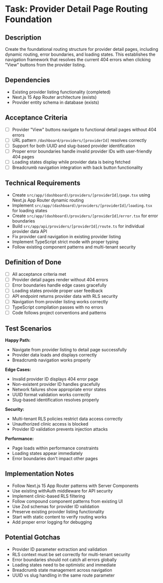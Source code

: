 # Task: Provider Detail Page Routing Foundation

## Description
Create the foundational routing structure for provider detail pages, including dynamic routing, error boundaries, and loading states. This establishes the navigation framework that resolves the current 404 errors when clicking "View" buttons from the provider listing.

## Dependencies
- Existing provider listing functionality (completed)
- Next.js 15 App Router architecture (exists)
- Provider entity schema in database (exists)

## Acceptance Criteria
- [ ] Provider "View" buttons navigate to functional detail pages without 404 errors
- [ ] URL pattern `/dashboard/providers/[providerId]` resolves correctly
- [ ] Support for both UUID and slug-based provider identification
- [ ] Proper error boundaries handle invalid provider IDs with user-friendly 404 pages
- [ ] Loading states display while provider data is being fetched
- [ ] Breadcrumb navigation integration with back button functionality

## Technical Requirements
- Create `src/app/(dashboard)/providers/[providerId]/page.tsx` using Next.js App Router dynamic routing
- Implement `src/app/(dashboard)/providers/[providerId]/loading.tsx` for loading states
- Create `src/app/(dashboard)/providers/[providerId]/error.tsx` for error boundaries
- Build `src/app/api/providers/[providerId]/route.ts` for individual provider data API
- Fix provider card navigation in existing provider listing
- Implement TypeScript strict mode with proper typing
- Follow existing component patterns and multi-tenant security

## Definition of Done
- [ ] All acceptance criteria met
- [ ] Provider detail pages render without 404 errors
- [ ] Error boundaries handle edge cases gracefully
- [ ] Loading states provide proper user feedback
- [ ] API endpoint returns provider data with RLS security
- [ ] Navigation from provider listing works correctly
- [ ] TypeScript compilation passes with no errors
- [ ] Code follows project conventions and patterns

## Test Scenarios
**Happy Path:**
- Navigate from provider listing to detail page successfully
- Provider data loads and displays correctly
- Breadcrumb navigation works properly

**Edge Cases:**
- Invalid provider ID displays 404 error page
- Non-existent provider ID handles gracefully
- Network failures show appropriate error states
- UUID format validation works correctly
- Slug-based identification resolves properly

**Security:**
- Multi-tenant RLS policies restrict data access correctly
- Unauthorized clinic access is blocked
- Provider ID validation prevents injection attacks

**Performance:**
- Page loads within performance constraints
- Loading states appear immediately
- Error boundaries don't impact other pages

## Implementation Notes
- Follow Next.js 15 App Router patterns with Server Components
- Use existing withAuth middleware for API security
- Implement clinic-based RLS filtering
- Follow compound component patterns from existing UI
- Use Zod schemas for provider ID validation
- Preserve existing provider listing functionality
- Start with static content to verify routing works
- Add proper error logging for debugging

## Potential Gotchas
- Provider ID parameter extraction and validation
- RLS context must be set correctly for multi-tenant security
- Error boundaries should not catch all errors globally
- Loading states need to be optimistic and immediate
- Breadcrumb state management across navigation
- UUID vs slug handling in the same route parameter